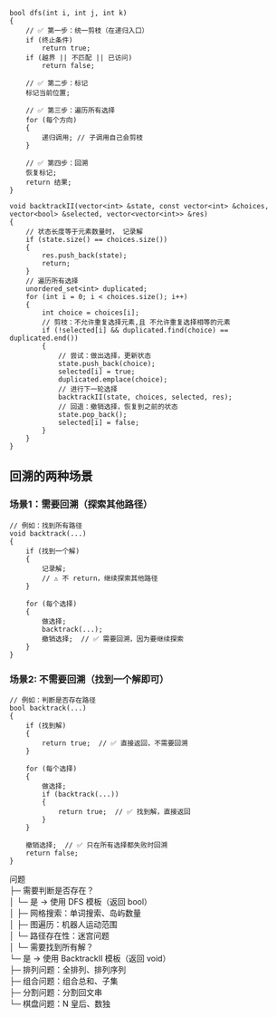 ```
bool dfs(int i, int j, int k)
{
    // ✅ 第一步：统一剪枝（在递归入口）
    if (终止条件)
        return true;
    if (越界 || 不匹配 || 已访问)
        return false;

    // ✅ 第二步：标记
    标记当前位置;

    // ✅ 第三步：遍历所有选择
    for (每个方向)
    {
        递归调用; // 子调用自己会剪枝
    }

    // ✅ 第四步：回溯
    恢复标记;
    return 结果;
}

void backtrackII(vector<int> &state, const vector<int> &choices, vector<bool> &selected, vector<vector<int>> &res)
{
    // 状态长度等于元素数量时， 记录解
    if (state.size() == choices.size())
    {
        res.push_back(state);
        return;
    }
    // 遍历所有选择
    unordered_set<int> duplicated;
    for (int i = 0; i < choices.size(); i++)
    {
        int choice = choices[i];
        // 剪枝：不允许重复选择元素,且 不允许重复选择相等的元素
        if (!selected[i] && duplicated.find(choice) == duplicated.end())
        {
            // 尝试：做出选择，更新状态
            state.push_back(choice);
            selected[i] = true;
            duplicated.emplace(choice);
            // 进行下一轮选择
            backtrackII(state, choices, selected, res);
            // 回退：撤销选择，恢复到之前的状态
            state.pop_back();
            selected[i] = false;
        }
    }
}
```
## 回溯的两种场景
### 场景1：需要回溯（探索其他路径）
```
// 例如：找到所有路径
void backtrack(...)
{
    if (找到一个解)
    {
        记录解;
        // ⚠️ 不 return，继续探索其他路径
    }
    
    for (每个选择)
    {
        做选择;
        backtrack(...);
        撤销选择;  // ✅ 需要回溯，因为要继续探索
    }
}
```
### 场景2: 不需要回溯（找到一个解即可）
```
// 例如：判断是否存在路径
bool backtrack(...)
{
    if (找到解)
    {
        return true;  // ✅ 直接返回，不需要回溯
    }
    
    for (每个选择)
    {
        做选择;
        if (backtrack(...))
        {
            return true;  // ✅ 找到解，直接返回
        }
    }
    
    撤销选择;  // ✅ 只在所有选择都失败时回溯
    return false;
}
```


问题   
├─ 需要判断是否存在？   
│  └─ 是 → 使用 DFS 模板（返回 bool）   
│     ├─ 网格搜索：单词搜索、岛屿数量   
│     ├─ 图遍历：机器人运动范围   
│     └─ 路径存在性：迷宫问题   
│
└─ 需要找到所有解？    
   └─ 是 → 使用 BacktrackII 模板（返回 void）     
      ├─ 排列问题：全排列、排列序列   
      ├─ 组合问题：组合总和、子集   
      ├─ 分割问题：分割回文串   
      └─ 棋盘问题：N 皇后、数独    